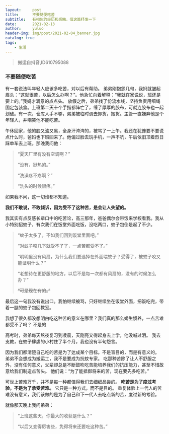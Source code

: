```yaml
---
layout:     post
title:      不要随便吃苦
subtitle:   有相似的经历和感触，借这篇抒发一下
date:       2021-02-13
author:     yuluo
header-img: img/post/2021-02-04_banner.jpg
catalog: true
tags:
    - 生活
---
```


> 搬运自抖音,ID610795088

### 不要随便吃苦
有一套说法叫年轻人应该多吃苦，对以后有帮助。
弟弟刚抱怨几句，我妈就皱起眉头：“这就很苦，以后怎么办啊？”。他急忙向着解释：“我就在家说说，班还是要上的。”我妈才满意的点点头。
放假之后，弟弟找了份流水线，坚持负责用细绳固定包装盒。上班第二天十个手指都阵亡了，缠了厚厚的胶布，可就连胶布也一起划破。有一次，仓库人手不够，弟弟被临时调去卸货，搬货。主管一直嫌弃他是个年轻人，并嘲笑他不能吃苦。

午休回家，他的脸又油又黑，全身汗涔涔的，被骂了一上午。我还在犹豫要不要说点什么时，爸妈也下班回来了。他偏过脸去玩手机，一声不吭，午后依旧顶着烈日踩单车去上班。那晚我问他：

> “夏天厂里有没有空调啊？”
> 
> “没有，挺热的。”
> 
> “洗澡疼不疼啊？”
> 
> “洗头的时候很疼。”
> 
如果我不问，这一切谁都不知道。

**我们不敢说，不敢倾诉，因为受不了这种苦，是会让人失望的。**

我其实有点反感长辈口中的吃苦论，高三那年，爸爸偶尔会带饭来学校看我。我从小特别招蚊子，有次我们在饭堂外面吃饭，没吃两口，蚊子包倒是起了不少。
> “蚊子太多了，不如我们回到饭堂里面吧。”
> 
> “对蚊子咬几下就受不了了，一点苦都受不了。”
> 
> “明明里没有风扇，为什么我们要选择在外面喂蚊子？受得了，被蚊子咬又能证明什么？”
> 
> “老想待在更舒服的地方，以后不是每一次都有风扇的，没有的时候怎么办？”
> 
> ~~“可是现在有的。”~~
> 
最后这一句我没有说出口。我怕继续被骂，只好继续坐在饭堂外面，把饭吃完，带着一腿的蚊子包回教室。

我想了很久都没想明白吃这种苦的意义在哪里？我们真的那么娇生惯养，一点苦难都受不了吗？
不是的

高考时，弟弟每天熬夜复习到凌晨，天刚亮又得起身去上学，他没喊过泪。
我去支教，在蚊子肆虐的小村住了半个月，我也没有半句怨言。

因为我们都清楚自己吃的苦是为了达成某个目标。不是盲目的，而是有意义的。
弟弟不会想成为搬运工，我不是要成为抗蚊专家。
吃那种苦除了让人不舒服之外，没有任何意义，父辈却总是不断鼓吹吃苦能培养我们的抗压能力，甚至不惜故意给我们制造点苦头。
他们说：“为了能抵御将来的苦，现在要先多吃苦。”

可世上苦难万千，并不是每一种都值得我们去细细品尝的。
**吃苦是为了度过考验，不是为了承受苦难。**
它只是一种方式，而不是目的。
重复体验上一代人的苦难没有意义，我们该做的是为了自己和下一代人去吃点新的苦，度过新的考验。

就像那天晚上我问弟弟：
> “上班这些天，你最大的收获是什么？”
> 
> “以后又变得厉害些，免得将来还要吃这种苦。”